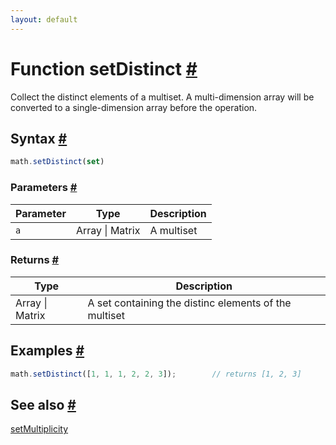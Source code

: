 ```yaml
---
layout: default
---
```


<!-- Note: This file is automatically generated from source code comments. Changes made in this file will be overridden. -->

<h1 id="function-setdistinct">Function setDistinct <a href="#function-setdistinct" title="Permalink">#</a></h1>

Collect the distinct elements of a multiset.
A multi-dimension array will be converted to a single-dimension array before the operation.


<h2 id="syntax">Syntax <a href="#syntax" title="Permalink">#</a></h2>

```js
math.setDistinct(set)
```

<h3 id="parameters">Parameters <a href="#parameters" title="Permalink">#</a></h3>

Parameter | Type | Description
--------- | ---- | -----------
`a` | Array &#124; Matrix | A multiset

<h3 id="returns">Returns <a href="#returns" title="Permalink">#</a></h3>

Type | Description
---- | -----------
Array &#124; Matrix | A set containing the distinc elements of the multiset


<h2 id="examples">Examples <a href="#examples" title="Permalink">#</a></h2>

```js
math.setDistinct([1, 1, 1, 2, 2, 3]);        // returns [1, 2, 3]
```


<h2 id="see-also">See also <a href="#see-also" title="Permalink">#</a></h2>

[setMultiplicity](setMultiplicity.html)

